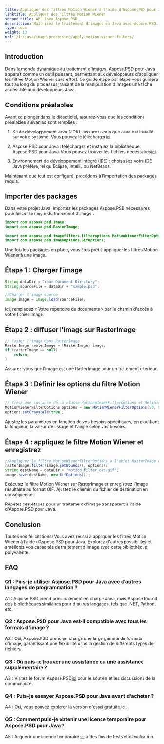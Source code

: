 ```yaml
---
title: Appliquer des filtres Motion Wiener à l'aide d'Aspose.PSD pour Java
linktitle: Appliquer des filtres Motion Wiener
second_title: API Java Aspose.PSD
description: Maîtrisez le traitement d'images en Java avec Aspose.PSD. Appliquez les filtres Motion Wiener sans effort à l’aide de notre guide étape par étape.
type: docs
weight: 13
url: /fr/java/image-processing/apply-motion-wiener-filters/
---
```

## Introduction

Dans le monde dynamique du traitement d'images, Aspose.PSD pour Java apparaît comme un outil puissant, permettant aux développeurs d'appliquer les filtres Motion Wiener sans effort. Ce guide étape par étape vous guidera tout au long du processus, faisant de la manipulation d'images une tâche accessible aux développeurs Java.

## Conditions préalables

Avant de plonger dans le didacticiel, assurez-vous que les conditions préalables suivantes sont remplies :

1.  Kit de développement Java (JDK) : assurez-vous que Java est installé sur votre système. Vous pouvez le télécharger[ici](https://www.oracle.com/java/technologies/javase-downloads.html).

2.  Aspose.PSD pour Java : téléchargez et installez la bibliothèque Aspose.PSD pour Java. Vous pouvez trouver les fichiers nécessaires[ici](https://releases.aspose.com/psd/java/).

3. Environnement de développement intégré (IDE) : choisissez votre IDE Java préféré, tel qu'Eclipse, IntelliJ ou NetBeans.

Maintenant que tout est configuré, procédons à l’importation des packages requis.

## Importer des packages

Dans votre projet Java, importez les packages Aspose.PSD nécessaires pour lancer la magie du traitement d'image :

```java
import com.aspose.psd.Image;
import com.aspose.psd.RasterImage;

import com.aspose.psd.imagefilters.filteroptions.MotionWienerFilterOptions;
import com.aspose.psd.imageoptions.GifOptions;
```

Une fois les packages en place, vous êtes prêt à appliquer les filtres Motion Wiener à une image.

## Étape 1 : Charger l'image

```java
String dataDir = "Your Document Directory";
String sourceFile = dataDir + "sample.psd";

//Charger l'image source
Image image = Image.load(sourceFile);
```

Ici, remplacez « Votre répertoire de documents » par le chemin d'accès à votre fichier image.

## Étape 2 : diffuser l'image sur RasterImage

```java
// Caster l'image dans RasterImage
RasterImage rasterImage = (RasterImage) image;
if (rasterImage == null) {
    return;
}
```

Assurez-vous que l'image est une RasterImage pour un traitement ultérieur.

## Étape 3 : Définir les options du filtre Motion Wiener

```java
// Créez une instance de la classe MotionWienerFilterOptions et définissez la longueur, la valeur de lissage et l'angle.
MotionWienerFilterOptions options = new MotionWienerFilterOptions(50, 9, 90);
options.setGrayscale(true);
```

Ajustez les paramètres en fonction de vos besoins spécifiques, en modifiant la longueur, la valeur de lissage et l'angle selon vos besoins.

## Étape 4 : appliquez le filtre Motion Wiener et enregistrez

```java
//Appliquez le filtre MotionWienerFilterOptions à l'objet RasterImage et enregistrez l'image résultante.
rasterImage.filter(image.getBounds(), options);
String destName = dataDir + "motion_filter_out.gif";
image.save(destName, new GifOptions());
```

Exécutez le filtre Motion Wiener sur RasterImage et enregistrez l'image résultante au format GIF. Ajustez le chemin du fichier de destination en conséquence.

Répétez ces étapes pour un traitement d'image transparent à l'aide d'Aspose.PSD pour Java.

## Conclusion

Toutes nos félicitations! Vous avez réussi à appliquer les filtres Motion Wiener à l’aide d’Aspose.PSD pour Java. Explorez d'autres possibilités et améliorez vos capacités de traitement d'image avec cette bibliothèque polyvalente.

## FAQ

### Q1 : Puis-je utiliser Aspose.PSD pour Java avec d’autres langages de programmation ?

A1 : Aspose.PSD prend principalement en charge Java, mais Aspose fournit des bibliothèques similaires pour d'autres langages, tels que .NET, Python, etc.

### Q2 : Aspose.PSD pour Java est-il compatible avec tous les formats d'image ?

A2 : Oui, Aspose.PSD prend en charge une large gamme de formats d'image, garantissant une flexibilité dans la gestion de différents types de fichiers.

### Q3 : Où puis-je trouver une assistance ou une assistance supplémentaire ?

 A3 : Visitez le forum Aspose.PSD[ici](https://forum.aspose.com/c/psd/34) pour le soutien et les discussions de la communauté.

### Q4 : Puis-je essayer Aspose.PSD pour Java avant d’acheter ?

 A4 : Oui, vous pouvez explorer la version d'essai gratuite.[ici](https://releases.aspose.com/).

### Q5 : Comment puis-je obtenir une licence temporaire pour Aspose.PSD pour Java ?

A5 : Acquérir une licence temporaire.[ici](https://purchase.aspose.com/temporary-license/) à des fins de tests et d’évaluation.